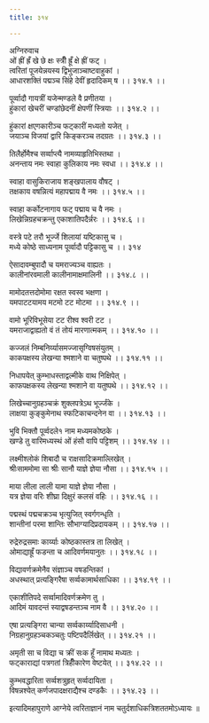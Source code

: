 ```yaml
---
title: ३१४

---
```

अग्निरुवाच  
ओं ह्रीं ह्रँ खे छे क्षः स्त्रीँ ह्रूँ क्षे ह्रीं फट् ।  
त्वरितां पूजयेन्नयस्य द्विभुजाञ्चाष्टवाहुकां ।  
आधारशक्तिं पद्मञ्च सिंहे देवीं हृदादिकम् ष ।। ३१४.१ ।।  
  
पूर्व्वादौ गायत्रीं यजेन्मण्डले वै प्रणीतया ।  
हुंकारां खेचरीं चण्डांछेदनीं क्षेपणीं स्त्रियाः ।। ३१४.२ ।।  
  
हुंकारां क्षएगकारीञ्च फट्कारीं मध्यतो यजेत् ।  
जयाञ्च विजयां द्वारि किङ्करञ्च तदग्रतः ।। ३१४.३ ।।  
  
तिलैर्होमैश्च सर्व्वाप्त्यै नामव्याहृतिभिस्तथा ।  
अनन्ताय नमः स्वाहा कुलिकाय नमः स्वधा ।। ३१४.४ ।।  
  
स्वाहा वासुकिराजाय शङ्खपालाय वौषट् ।  
तक्षकाय वषन्नित्यं महापद्माय वै नमः ।। ३१४.५ ।।  
  
स्वाहा कर्कोटनागाय फट् पद्माय च वै नमः ।  
लिखेन्निग्रहचक्रन्तु एकाशातिपदैर्न्नरः ।। ३१४.६ ।।  
  
वस्त्रे पटे तरौ भूर्ज्जे शिलायां यष्टिकासु च ।  
मध्ये कोष्ठे साध्यनाम पूर्व्वादौ पट्टिकासु च ।। ३१४  
  
ऐसादावम्बुपादौ च यमराज्यञ्च वाह्यतः ।  
कालीनांरवमाली कालीनामाक्षमालिनी ।। ३१४.८ ।।  
  
मामोदतत्तदोमोमा रक्षत स्वस्व भक्षणा ।  
यमपाटटयामय मटमो टट मोटमा ।। ३१४.९ ।।  
  
वामो भूरिविभूसेया टट रीश्व श्वरी टट ।  
यमराजाद्वाह्यतो वं तं तोयं मारणात्मकम् ।। ३१४.१० ।।  
  
कज्जलं निम्बनिर्य्यासमज्जासृग्विषसंयुतम् ।  
काकपक्षस्य लेखन्या श्मशाने वा चतुष्पथे ।। ३१४.११ ।।  
  
निधापयेत् कुम्भाधस्ताद्वल्मीके वाथ निक्षिपेत् ।  
काफपक्षकस्य लेखन्या श्मशाने वा यतुष्पथे ।। ३१४.१२ ।।  
  
लिखेच्चानुग्रहञ्चक्रं शुक्लपत्रेऽथ भूर्ज्जंके ।  
लाक्षया कुङ्कुमेनाथ स्फटिकाचन्दनेन वा ।। ३१४.१३ ।।  
  
भुवि भिक्तौ पूर्व्वदले१ नाम मध्यमकोष्ठके ।  
खण्डे तु वारिमध्यस्थं ओं हंसौ वापि पट्टिशम् ।। ३१४.१४ ।।  
  
लक्ष्मीश्लोकं शिबादौ च राक्षसादिक्रमाल्लिखेत् ।  
श्रीःसाममोमा सा श्रीः सानौ याज्ञे ज्ञेया नौसा ।। ३१४.१५ ।।  
  
माया लीला लाली यामा याज्ञे ज्ञेया नौसा ।  
यत्र ज्ञेया वरिः शीघ्रा दिक्षुरं कलसं वहिः ।। ३१४.१६ ।।  
  
पद्मस्थं पद्मचक्रञ्च भृत्युजित् स्वर्गगन्धृति ।  
शान्तीनां परमा शान्तिः सौभाग्यादिप्रदायकम् ।। ३१४.१७ ।।  
  
रुद्रेरुद्रसमाः कार्य्याः कोष्ठकास्तत्र ता लिखेत् ।  
ओमाद्याह्रूँ फडन्ता च आदिवर्णमयानुतः ।। ३१४.१८ ।।  
  
विद्यावर्णक्रमेनैव संज्ञाञ्च वषडन्तिकां ।  
अधस्थात् प्रत्यङ्गिरैषा सर्व्वकामार्थसाधिका ।। ३१४.१९ ।।  
  
एकाशीतिपदे सर्व्वामादिवर्णक्रमेण तु ।  
आदिमं यावदन्तं स्याद्वषडन्तञ्च नाम वै ।। ३१४.२० ।।  
  
एषा प्रत्यङ्गिरा चान्या सर्व्वकार्य्यादिसाधनी ।  
निग्रहानुग्रहञ्चकञ्चतुः पष्टिपदैर्लिखेत् ।। ३१४.२१ ।।  
  
अमृती सा च विद्या च क्रीं सःक हूँ नामाथ मध्यतः ।  
फट्‌काराद्यां पत्रगतां त्रिहीँकारेण वेष्टयेत् ।। ३१४.२२ ।।  
  
कुम्भवद्धारिता सर्व्वशत्रुहृत् सर्व्वदायिता ।  
विषन्नश्येत् कर्णजपादक्षराद्यैश्च दण्डकैः ।। ३१४.२३ ।।  
  
इत्यादिमहापुराणे आग्नेये त्वरिताज्ञानं नाम चतुर्दशाधिकत्रिशततमोऽध्यायः ॥